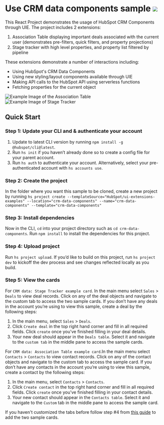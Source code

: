 # Use CRM data components sample ![](https://badgen.net/badge/-/TypeScript/blue?icon=typescript&label)

This React Project demonstrates the usage of HubSpot CRM Components through UIE. The project includes 2 extensions:

1. Association Table displaying important deals associated with the current user (demonstrates pre-filters, quick filters, and property projections)
2. Stage tracker with high level properties, and property list filtered by pipeline

These extensions demonstrate a number of interactions including:

- Using HubSpot's CRM Data Components
- Using new styling/layout components available through UIE
- Making API calls to the HubSpot API using serverless functions
- Fetching properties for the current object

![Example Image of the Association Table](https://github.com/HubSpot/ui-extensions-examples/assets/110251572/3230755a-4ea2-44eb-b8b6-4858dbb01a87)
![Example Image of Stage Tracker](https://github.com/HubSpot/ui-extensions-examples/assets/110251572/fd35ab4d-a2ac-4165-b5de-02e8a2481a9a)

## Quick Start

### Step 1: Update your CLI and & authenticate your account
1. Update to latest CLI version by running `npm install -g @hubspot/cli@latest`.
2. Run `hs init` if you haven’t already done so to create a config file for your parent account.
3. Run `hs auth` to authenticate your account. Alternatively, select your pre-authenticated account with `hs accounts use`.

### Step 2: Create the project

In the folder where you want this sample to be cloned, create a new project by running `hs project create --templateSource="HubSpot/ui-extensions-examples" --location="crm-data-components" --name="crm-data-components" --template="crm-data-components"`

### Step 3: Install dependencies
Now in the CLI, `cd` into your project directory such as `cd crm-data-components`. Run `npm install` to install the dependencies for this project.

### Step 4: Upload project
Run `hs project upload`. If you’d like to build on this project, run `hs project dev` to kickoff the dev process and see changes reflected locally as you build.

### Step 5: View the cards

For `CRM data: Stage Tracker example card`.
In the main menu select `Sales` > `Deals` to view deal records. Click on any of the deal objects and navigate to the custom tab to access the two sample cards. If you don’t have any deals in the account you’re using to view this sample, create a deal by the following steps:

1. In the main menu, select `Sales` > `Deals`.
2. Click `Create deal` in the top right hand corner and fill in all required fields. Click `create` once you’ve finished filling in your deal details.
3. Your new deal should appear in the `Deals table`. Select it and navigate to the `custom tab` in the middle pane to access the sample cards.

For `CRM data: Association Table example card`.In the main menu select `Contacts` > `Contacts` to view contact records. Click on any of the contact objects and navigate to the custom tab to access the sample card. If you don’t have any contacts in the account you’re using to view this sample, create a contact by the following steps:

1. In the main menu, select `Contacts` > `Contacts`.
2. Click `Create contact` in the top right hand corner and fill in all required fields. Click `create` once you’ve finished filling in your contact details.
3. Your new contact should appear in the `Contacts table`. Select it and navigate to the `Custom` tab in the middle pane to access the sample card.

If you haven't customized the tabs before follow step #4 from [this guide](https://developers.hubspot.com/docs/platform/ui-extensions-quickstart) to add the two sample cards.
